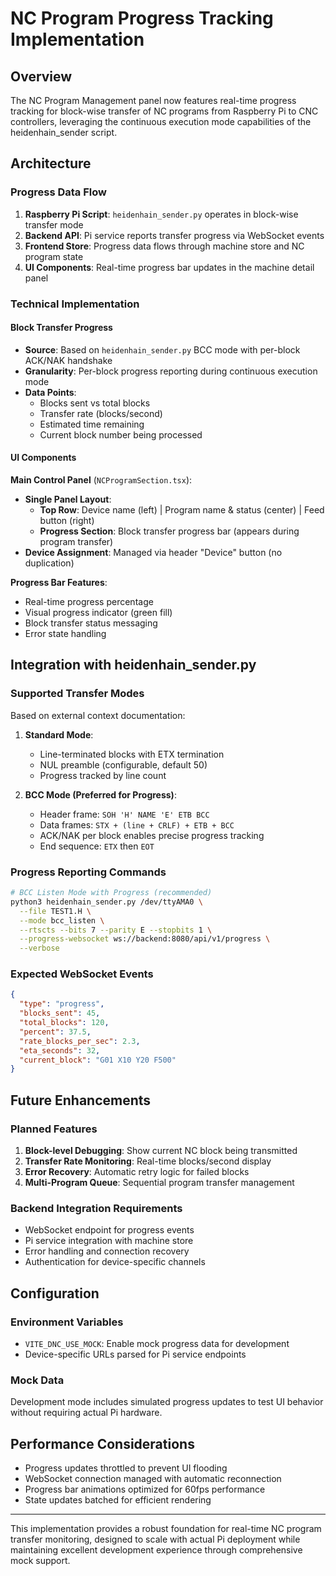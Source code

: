 # NC Program Progress Tracking Implementation

## Overview

The NC Program Management panel now features real-time progress tracking for block-wise transfer of NC programs from Raspberry Pi to CNC controllers, leveraging the continuous execution mode capabilities of the heidenhain_sender script.

## Architecture

### Progress Data Flow
1. **Raspberry Pi Script**: `heidenhain_sender.py` operates in block-wise transfer mode
2. **Backend API**: Pi service reports transfer progress via WebSocket events
3. **Frontend Store**: Progress data flows through machine store and NC program state
4. **UI Components**: Real-time progress bar updates in the machine detail panel

### Technical Implementation

#### Block Transfer Progress
- **Source**: Based on `heidenhain_sender.py` BCC mode with per-block ACK/NAK handshake
- **Granularity**: Per-block progress reporting during continuous execution mode
- **Data Points**:
  - Blocks sent vs total blocks
  - Transfer rate (blocks/second)
  - Estimated time remaining
  - Current block number being processed

#### UI Components

**Main Control Panel** (`NCProgramSection.tsx`):
- **Single Panel Layout**:
  - **Top Row**: Device name (left) | Program name & status (center) | Feed button (right)
  - **Progress Section**: Block transfer progress bar (appears during program transfer)
- **Device Assignment**: Managed via header "Device" button (no duplication)

**Progress Bar Features**:
- Real-time progress percentage
- Visual progress indicator (green fill)
- Block transfer status messaging
- Error state handling

## Integration with heidenhain_sender.py

### Supported Transfer Modes

Based on external context documentation:

1. **Standard Mode**: 
   - Line-terminated blocks with ETX termination
   - NUL preamble (configurable, default 50)
   - Progress tracked by line count

2. **BCC Mode (Preferred for Progress)**:
   - Header frame: `SOH 'H' NAME 'E' ETB BCC`
   - Data frames: `STX + (line + CRLF) + ETB + BCC`
   - ACK/NAK per block enables precise progress tracking
   - End sequence: `ETX` then `EOT`

### Progress Reporting Commands

```bash
# BCC Listen Mode with Progress (recommended)
python3 heidenhain_sender.py /dev/ttyAMA0 \
  --file TEST1.H \
  --mode bcc_listen \
  --rtscts --bits 7 --parity E --stopbits 1 \
  --progress-websocket ws://backend:8080/api/v1/progress \
  --verbose
```

### Expected WebSocket Events

```json
{
  "type": "progress",
  "blocks_sent": 45,
  "total_blocks": 120,
  "percent": 37.5,
  "rate_blocks_per_sec": 2.3,
  "eta_seconds": 32,
  "current_block": "G01 X10 Y20 F500"
}
```

## Future Enhancements

### Planned Features
1. **Block-level Debugging**: Show current NC block being transmitted
2. **Transfer Rate Monitoring**: Real-time blocks/second display
3. **Error Recovery**: Automatic retry logic for failed blocks
4. **Multi-Program Queue**: Sequential program transfer management

### Backend Integration Requirements
- WebSocket endpoint for progress events
- Pi service integration with machine store
- Error handling and connection recovery
- Authentication for device-specific channels

## Configuration

### Environment Variables
- `VITE_DNC_USE_MOCK`: Enable mock progress data for development
- Device-specific URLs parsed for Pi service endpoints

### Mock Data
Development mode includes simulated progress updates to test UI behavior without requiring actual Pi hardware.

## Performance Considerations

- Progress updates throttled to prevent UI flooding
- WebSocket connection managed with automatic reconnection
- Progress bar animations optimized for 60fps performance
- State updates batched for efficient rendering

---

This implementation provides a robust foundation for real-time NC program transfer monitoring, designed to scale with actual Pi deployment while maintaining excellent development experience through comprehensive mock support.